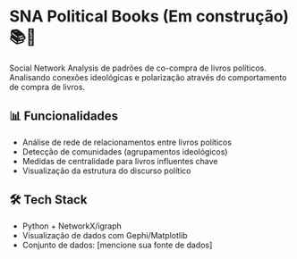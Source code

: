 # SNA Political Books (Em construção) 📚🔗

Social Network Analysis de padrões de co-compra de livros políticos.
Analisando conexões ideológicas e polarização através do comportamento de compra de livros.

## 📊 Funcionalidades
- Análise de rede de relacionamentos entre livros políticos
- Detecção de comunidades (agrupamentos ideológicos)
- Medidas de centralidade para livros influentes chave
- Visualização da estrutura do discurso político

## 🛠️ Tech Stack
- Python + NetworkX/igraph
- Visualização de dados com Gephi/Matplotlib
- Conjunto de dados: [mencione sua fonte de dados]
